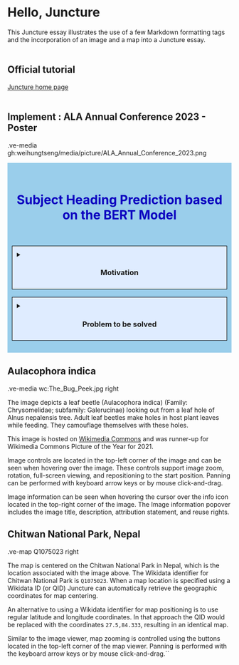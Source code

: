 # Hello, Juncture

This Juncture essay illustrates the use of a few Markdown formatting tags and the incorporation of an image and a map into a Juncture essay.
<br><br>

## Official tutorial
[Juncture home page](https://www.juncture-digital.org/)
<br><br>

## Implement : ALA Annual Conference 2023 - Poster
<style>
    .textColor1 {
        color: #0D00C0;
    }
    
    table tr, td {
        display: none;
        border: hidden;
    }
</style>

.ve-media gh:weihungtseng/media/picture/ALA_Annual_Conference_2023.png

<!--
<div style="padding: 10px; background-color: #FFCE9C;">
-->
<div style="padding: 10px; background-color: #9ACEEB;">
    <br>
    <h1 style="text-align: center;"><span class="textColor1">Subject Heading Prediction based on the BERT Model</span></h1>
    <table style="width: 85%; " align="center">
        <tr>
              <td style="width: 10%; height: 10%" align="center" valign="center">
                  <ve-media anno-base="None/None/" src="gh:weihungtseng/program-juncture/media_source/NTNU_School_Badge.png"></ve-media>
              </td>
              <td>
                  <h4 style="text-align: left;"><span class="textColor1">Huei-Yu Wang   |   Wei-Hung Tseng   |   Yu-Hao Lai   |   Ming-Hsin Phoebe Chiu</span></h4>
                  <h4 style="text-align: left;"><span class="textColor1">Graduate Institute Of Library & Information Studies</span></h4>
                  <h4 style="text-align: left;"><span class="textColor1">National Taiwan Normal University</span></h4>
              </td>
        </tr>
    </table>
    <br>
    <details style="border: 1px solid #000; padding: 10px; background-color: #DFECFF;">
        <summary><h3 style="text-align: center;">Motivation</h3></summary>
        <p style="border: 1px solid #000; padding: 10px; background-color: #EEF5FF;">Cataloging is an essential part of the mission of the libraries, as the collection serves as a carrier of knowledge, so the users can effectively retrieve and utilize this knowledge. Automatic classification technologies have been introduced to the library technical services to enhance efficiency and improve inconsistency in cataloging.
    </details>
    <br>
    <details style="border: 1px solid #000; padding: 10px; background-color: #DFECFF;">
        <summary><h3 style="text-align: center;">Problem to be solved</h3></summary>
        <p style="border: 1px solid #000; padding: 10px; background-color: #EEF5FF;">To address the actual cataloging needs and problems in libraries, this study used 620,217 titles from the National Taiwan Normal University Library as experiment datasets and trained with the BERT distilbert-base-multilingual-cased model on different combinations of call number, titles, and authors’ data to make multiple subject cataloging predictions in both Chinese and English languages.
    </details>
    <br>
    <!--example-->
    <ve-media anno-base="None/None/" caption="Dynamic image" left src="wc:The_Bug_Peek.jpg"></ve-media>
</div>



## Aulacophora indica

.ve-media wc:The_Bug_Peek.jpg right

The image depicts a leaf beetle (Aulacophora indica) (Family: Chrysomelidae; subfamily: Galerucinae) looking out from a leaf hole of Alnus nepalensis tree. Adult leaf beetles make holes in host plant leaves while feeding. They camouflage themselves with these holes.

This image is hosted on [Wikimedia Commons](https://commons.wikimedia.org/wiki/File:The_Bug_Peek.jpg) and was runner-up for Wikimedia Commons Picture of the Year for 2021.

Image controls are located in the top-left corner of the image and can be seen when hovering over the image.  These controls support image zoom, rotation, full-screen viewing, and repositioning to the start position.  Panning can be performed with keyboard arrow keys or by mouse click-and-drag.

Image information can be seen when hovering the cursor over the info icon located in the top-right corner of the image.  The Image information popover includes the image title, description, attribution statement, and reuse rights.

## Chitwan National Park, Nepal

.ve-map Q1075023 right

The map is centered on the Chitwan National Park in Nepal, which is the location associated with the image above.  The Wikidata identifier for Chitwan National Park is `Q1075023`.  When a map location is specified using a Wikidata ID (or QID) Juncture can automatically retrieve the geographic coordinates for map centering.

An alternative to using a Wikidata identifier for map positioning is to use regular latitude and longitude coordinates.  In that approach the QID would be replaced with the coordinates `27.5,84.333`, resulting in an identical map.

Similar to the image viewer, map zooming is controlled using the buttons located in the top-left corner of the map viewer.  Panning is performed with the keyboard arrow keys or by mouse click-and-drag.``